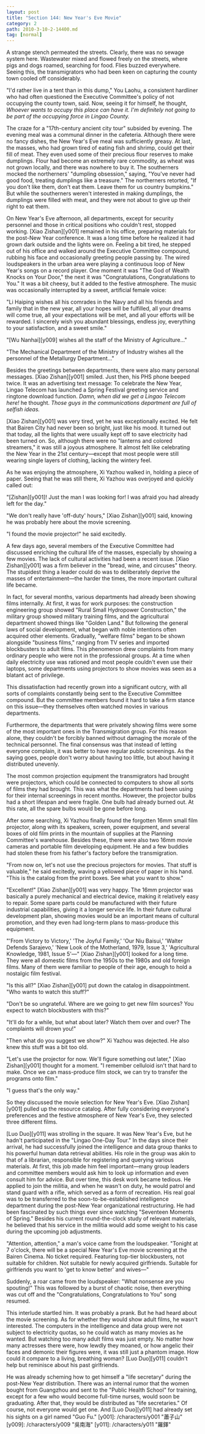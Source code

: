 ```yaml
---
layout: post
title: "Section 144: New Year's Eve Movie"
category: 2
path: 2010-3-10-2-14400.md
tag: [normal]
---
```


A strange stench permeated the streets. Clearly, there was no sewage system here. Wastewater mixed and flowed freely on the streets, where pigs and dogs roamed, searching for food. Flies buzzed everywhere. Seeing this, the transmigrators who had been keen on capturing the county town cooled off considerably.

"I'd rather live in a tent than in this dump," You Laohu, a consistent hardliner who had often questioned the Executive Committee's policy of not occupying the county town, said. Now, seeing it for himself, he thought, *Whoever wants to occupy this place can have it. I'm definitely not going to be part of the occupying force in Lingao County.*

The craze for a "17th-century ancient city tour" subsided by evening. The evening meal was a communal dinner in the cafeteria. Although there were no fancy dishes, the New Year's Eve meal was sufficiently greasy. At last, the masses, who had grown tired of eating fish and shrimp, could get their fill of meat. They even used some of their precious flour reserves to make dumplings. Flour had become an extremely rare commodity, as wheat was not grown locally, and there was nowhere to buy it. The southerners mocked the northerners' "dumpling obsession," saying, "You've never had good food, treating dumplings like a treasure." The northerners retorted, "If you don't like them, don't eat them. Leave them for us country bumpkins." But while the southerners weren't interested in making dumplings, the dumplings were filled with meat, and they were not about to give up their right to eat them.

On New Year's Eve afternoon, all departments, except for security personnel and those in critical positions who couldn't rest, stopped working. [Xiao Zishan][y001] remained in his office, preparing materials for the post-New Year conference. It was a long time before he realized it had grown dark outside and the lights were on. Feeling a bit tired, he stepped out of his office and walked around the Executive Committee compound, rubbing his face and occasionally greeting people passing by. The wired loudspeakers in the urban area were playing a continuous loop of New Year's songs on a record player. One moment it was "The God of Wealth Knocks on Your Door," the next it was "Congratulations, Congratulations to You." It was a bit cheesy, but it added to the festive atmosphere. The music was occasionally interrupted by a sweet, artificial female voice:

"Li Haiping wishes all his comrades in the Navy and all his friends and family that in the new year, all your hopes will be fulfilled, all your dreams will come true, all your expectations will be met, and all your efforts will be rewarded. I sincerely wish you abundant blessings, endless joy, everything to your satisfaction, and a sweet smile."

"[Wu Nanhai][y009] wishes all the staff of the Ministry of Agriculture..."

"The Mechanical Department of the Ministry of Industry wishes all the personnel of the Metallurgy Department..."

Besides the greetings between departments, there were also many personal messages. [Xiao Zishan][y001] smiled. Just then, his PHS phone beeped twice. It was an advertising text message: To celebrate the New Year, Lingao Telecom has launched a Spring Festival greeting service and ringtone download function. *Damn, when did we get a Lingao Telecom here!* he thought. *Those guys in the communications department are full of selfish ideas.*

[Xiao Zishan][y001] was very tired, yet he was exceptionally excited. He felt that Bairen City had never been so bright, just like his mood. It turned out that today, all the lights that were usually kept off to save electricity had been turned on. So, although there were no "lanterns and colored streamers," it was still a joyous atmosphere. It almost felt like celebrating the New Year in the 21st century—except that most people were still wearing single layers of clothing, lacking the wintery feel.

As he was enjoying the atmosphere, Xi Yazhou walked in, holding a piece of paper. Seeing that he was still there, Xi Yazhou was overjoyed and quickly called out:

"[Zishan][y001]! Just the man I was looking for! I was afraid you had already left for the day."

"We don't really have 'off-duty' hours," [Xiao Zishan][y001] said, knowing he was probably here about the movie screening.

"I found the movie projector!" he said excitedly.

A few days ago, several members of the Executive Committee had discussed enriching the cultural life of the masses, especially by showing a few movies. The lack of cultural activities had been a recent issue. [Xiao Zishan][y001] was a firm believer in the "bread, wine, and circuses" theory. The stupidest thing a leader could do was to deliberately deprive the masses of entertainment—the harder the times, the more important cultural life became.

In fact, for several months, various departments had already been showing films internally. At first, it was for work purposes: the construction engineering group showed "Rural Small Hydropower Construction," the military group showed military training films, and the agricultural department showed things like "Golden Land." But following the general laws of social development, what began with noble intentions often acquired other elements. Gradually, "welfare films" began to be shown alongside "business films," ranging from TV series and imported blockbusters to adult films. This phenomenon drew complaints from many ordinary people who were not in the professional groups. At a time when daily electricity use was rationed and most people couldn't even use their laptops, some departments using projectors to show movies was seen as a blatant act of privilege.

This dissatisfaction had recently grown into a significant outcry, with all sorts of complaints constantly being sent to the Executive Committee compound. But the committee members found it hard to take a firm stance on this issue—they themselves often watched movies in various departments.

Furthermore, the departments that were privately showing films were some of the most important ones in the Transmigration group. For this reason alone, they couldn't be forcibly banned without damaging the morale of the technical personnel. The final consensus was that instead of letting everyone complain, it was better to have regular public screenings. As the saying goes, people don't worry about having too little, but about having it distributed unevenly.

The most common projection equipment the transmigrators had brought were projectors, which could be connected to computers to show all sorts of films they had brought. This was what the departments had been using for their internal screenings in recent months. However, the projector bulbs had a short lifespan and were fragile. One bulb had already burned out. At this rate, all the spare bulbs would be gone before long.

After some searching, Xi Yazhou finally found the forgotten 16mm small film projector, along with its speakers, screen, power equipment, and several boxes of old film prints in the mountain of supplies at the Planning Committee's warehouse. Besides these, there were also two 16mm movie cameras and portable film developing equipment. He and a few buddies had stolen these from his father's factory before the transmigration.

"From now on, let's not use the precious projectors for movies. That stuff is valuable," he said excitedly, waving a yellowed piece of paper in his hand. "This is the catalog from the print boxes. See what you want to show."

"Excellent!" [Xiao Zishan][y001] was very happy. The 16mm projector was basically a purely mechanical and electrical device, making it relatively easy to repair. Some spare parts could be manufactured with their future industrial capabilities, giving it a longer service life. In their future cultural development plan, showing movies would be an important means of cultural promotion, and they even had long-term plans to mass-produce this equipment.

"'From Victory to Victory,' 'The Joyful Family,' 'Our Niu Baisui,' 'Walter Defends Sarajevo,' 'New Look of the Motherland, 1979, Issue 3,' 'Agricultural Knowledge, 1981, Issue 5'—" [Xiao Zishan][y001] looked for a long time. They were all domestic films from the 1950s to the 1980s and old foreign films. Many of them were familiar to people of their age, enough to hold a nostalgic film festival.

"Is this all?" [Xiao Zishan][y001] put down the catalog in disappointment. "Who wants to watch this stuff?"

"Don't be so ungrateful. Where are we going to get new film sources? You expect to watch blockbusters with this?"

"It'll do for a while, but what about later? Watch them over and over? The complaints will drown you!"

"Then what do you suggest we show?" Xi Yazhou was dejected. He also knew this stuff was a bit too old.

"Let's use the projector for now. We'll figure something out later," [Xiao Zishan][y001] thought for a moment. "I remember celluloid isn't that hard to make. Once we can mass-produce film stock, we can try to transfer the programs onto film."

"I guess that's the only way."

So they discussed the movie selection for New Year's Eve. [Xiao Zishan][y001] pulled up the resource catalog. After fully considering everyone's preferences and the festive atmosphere of New Year's Eve, they selected three different films.

[Luo Duo][y011] was strolling in the square. It was New Year's Eve, but he hadn't participated in the "Lingao One-Day Tour." In the days since their arrival, he had successfully joined the intelligence and data group thanks to his powerful human data retrieval abilities. His role in the group was akin to that of a librarian, responsible for registering and querying various materials. At first, this job made him feel important—many group leaders and committee members would ask him to look up information and even consult him for advice. But over time, this desk work became tedious. He applied to join the militia, and when he wasn't on duty, he would patrol and stand guard with a rifle, which served as a form of recreation. His real goal was to be transferred to the soon-to-be-established intelligence department during the post-New Year organizational restructuring. He had been fascinated by such things ever since watching "Seventeen Moments of Spring." Besides his current round-the-clock study of relevant materials, he believed that his service in the militia would add some weight to his case during the upcoming job adjustments.

"Attention, attention," a man's voice came from the loudspeaker. "Tonight at 7 o'clock, there will be a special New Year's Eve movie screening at the Bairen Cinema. No ticket required. Featuring top-tier blockbusters, not suitable for children. Not suitable for newly acquired girlfriends. Suitable for girlfriends you want to 'get to know better' and wives—"

Suddenly, a roar came from the loudspeaker: "What nonsense are you spouting!" This was followed by a burst of chaotic noise, then everything was cut off and the "Congratulations, Congratulations to You" song resumed.

This interlude startled him. It was probably a prank. But he had heard about the movie screening. As for whether they would show adult films, he wasn't interested. The computers in the intelligence and data group were not subject to electricity quotas, so he could watch as many movies as he wanted. But watching too many adult films was just empty. No matter how many actresses there were, how lewdly they moaned, or how angelic their faces and demonic their figures were, it was still just a phantom image. How could it compare to a living, breathing woman? [Luo Duo][y011] couldn't help but reminisce about his past girlfriends.

He was already scheming how to get himself a "life secretary" during the post-New Year distribution. There was an internal rumor that the women bought from Guangzhou and sent to the "Public Health School" for training, except for a few who would become full-time nurses, would soon be graduating. After that, they would be distributed as "life secretaries." Of course, not everyone would get one. And [Luo Duo][y011] had already set his sights on a girl named "Guo Fu."
[y001]: /characters/y001 "蕭子山"
[y009]: /characters/y009 "吳南海"
[y011]: /characters/y011 "羅鐸"